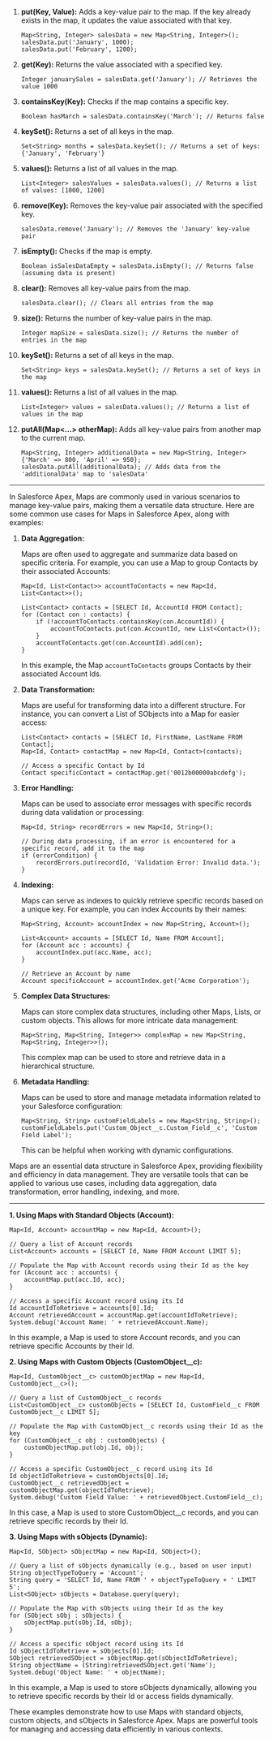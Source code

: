 

1. **put(Key, Value):** Adds a key-value pair to the map. If the key already exists in the map, it updates the value associated with that key.

   ```apex
   Map<String, Integer> salesData = new Map<String, Integer>();
   salesData.put('January', 1000);
   salesData.put('February', 1200);
   ```

2. **get(Key):** Returns the value associated with a specified key.

   ```apex
   Integer januarySales = salesData.get('January'); // Retrieves the value 1000
   ```

3. **containsKey(Key):** Checks if the map contains a specific key.

   ```apex
   Boolean hasMarch = salesData.containsKey('March'); // Returns false
   ```

4. **keySet():** Returns a set of all keys in the map.

   ```apex
   Set<String> months = salesData.keySet(); // Returns a set of keys: {'January', 'February'}
   ```

5. **values():** Returns a list of all values in the map.

   ```apex
   List<Integer> salesValues = salesData.values(); // Returns a list of values: [1000, 1200]
   ```

6. **remove(Key):** Removes the key-value pair associated with the specified key.

   ```apex
   salesData.remove('January'); // Removes the 'January' key-value pair
   ```

7. **isEmpty():** Checks if the map is empty.

   ```apex
   Boolean isSalesDataEmpty = salesData.isEmpty(); // Returns false (assuming data is present)
   ```

8. **clear():** Removes all key-value pairs from the map.

   ```apex
   salesData.clear(); // Clears all entries from the map
   ```

9. **size():** Returns the number of key-value pairs in the map.

   ```apex
   Integer mapSize = salesData.size(); // Returns the number of entries in the map
   ```

10. **keySet():** Returns a set of all keys in the map.

    ```apex
    Set<String> keys = salesData.keySet(); // Returns a set of keys in the map
    ```

11. **values():** Returns a list of all values in the map.

    ```apex
    List<Integer> values = salesData.values(); // Returns a list of values in the map
    ```

12. **putAll(Map<...> otherMap):** Adds all key-value pairs from another map to the current map.

    ```apex
    Map<String, Integer> additionalData = new Map<String, Integer>{'March' => 800, 'April' => 950};
    salesData.putAll(additionalData); // Adds data from the 'additionalData' map to 'salesData'
    ```
---------------------------------------------------------------------------------------------------------------------------------------------



In Salesforce Apex, Maps are commonly used in various scenarios to manage key-value pairs, making them a versatile data structure. Here are some common use cases for Maps in Salesforce Apex, along with examples:

1. **Data Aggregation:**

   Maps are often used to aggregate and summarize data based on specific criteria. For example, you can use a Map to group Contacts by their associated Accounts:

   ```apex
   Map<Id, List<Contact>> accountToContacts = new Map<Id, List<Contact>>();

   List<Contact> contacts = [SELECT Id, AccountId FROM Contact];
   for (Contact con : contacts) {
       if (!accountToContacts.containsKey(con.AccountId)) {
           accountToContacts.put(con.AccountId, new List<Contact>());
       }
       accountToContacts.get(con.AccountId).add(con);
   }
   ```

   In this example, the Map `accountToContacts` groups Contacts by their associated Account Ids.

2. **Data Transformation:**

   Maps are useful for transforming data into a different structure. For instance, you can convert a List of SObjects into a Map for easier access:

   ```apex
   List<Contact> contacts = [SELECT Id, FirstName, LastName FROM Contact];
   Map<Id, Contact> contactMap = new Map<Id, Contact>(contacts);

   // Access a specific Contact by Id
   Contact specificContact = contactMap.get('0012b00000abcdefg');
   ```

3. **Error Handling:**

   Maps can be used to associate error messages with specific records during data validation or processing:

   ```apex
   Map<Id, String> recordErrors = new Map<Id, String>();

   // During data processing, if an error is encountered for a specific record, add it to the map
   if (errorCondition) {
       recordErrors.put(recordId, 'Validation Error: Invalid data.');
   }
   ```

4. **Indexing:**

   Maps can serve as indexes to quickly retrieve specific records based on a unique key. For example, you can index Accounts by their names:

   ```apex
   Map<String, Account> accountIndex = new Map<String, Account>();

   List<Account> accounts = [SELECT Id, Name FROM Account];
   for (Account acc : accounts) {
       accountIndex.put(acc.Name, acc);
   }

   // Retrieve an Account by name
   Account specificAccount = accountIndex.get('Acme Corporation');
   ```

5. **Complex Data Structures:**

   Maps can store complex data structures, including other Maps, Lists, or custom objects. This allows for more intricate data management:

   ```apex
   Map<String, Map<String, Integer>> complexMap = new Map<String, Map<String, Integer>>();
   ```

   This complex map can be used to store and retrieve data in a hierarchical structure.

6. **Metadata Handling:**

   Maps can be used to store and manage metadata information related to your Salesforce configuration:

   ```apex
   Map<String, String> customFieldLabels = new Map<String, String>();
   customFieldLabels.put('Custom_Object__c.Custom_Field__c', 'Custom Field Label');
   ```

   This can be helpful when working with dynamic configurations.

Maps are an essential data structure in Salesforce Apex, providing flexibility and efficiency in data management. They are versatile tools that can be applied to various use cases, including data aggregation, data transformation, error handling, indexing, and more.





-----------------------------------------------------------------------------------------------------------------------------------------------




**1. Using Maps with Standard Objects (Account):**

```apex
Map<Id, Account> accountMap = new Map<Id, Account>();

// Query a list of Account records
List<Account> accounts = [SELECT Id, Name FROM Account LIMIT 5];

// Populate the Map with Account records using their Id as the key
for (Account acc : accounts) {
    accountMap.put(acc.Id, acc);
}

// Access a specific Account record using its Id
Id accountIdToRetrieve = accounts[0].Id;
Account retrievedAccount = accountMap.get(accountIdToRetrieve);
System.debug('Account Name: ' + retrievedAccount.Name);
```

In this example, a Map is used to store Account records, and you can retrieve specific Accounts by their Id.

**2. Using Maps with Custom Objects (CustomObject__c):**

```apex
Map<Id, CustomObject__c> customObjectMap = new Map<Id, CustomObject__c>();

// Query a list of CustomObject__c records
List<CustomObject__c> customObjects = [SELECT Id, CustomField__c FROM CustomObject__c LIMIT 5];

// Populate the Map with CustomObject__c records using their Id as the key
for (CustomObject__c obj : customObjects) {
    customObjectMap.put(obj.Id, obj);
}

// Access a specific CustomObject__c record using its Id
Id objectIdToRetrieve = customObjects[0].Id;
CustomObject__c retrievedObject = customObjectMap.get(objectIdToRetrieve);
System.debug('Custom Field Value: ' + retrievedObject.CustomField__c);
```

In this case, a Map is used to store CustomObject__c records, and you can retrieve specific records by their Id.

**3. Using Maps with sObjects (Dynamic):**

```apex
Map<Id, SObject> sObjectMap = new Map<Id, SObject>();

// Query a list of sObjects dynamically (e.g., based on user input)
String objectTypeToQuery = 'Account';
String query = 'SELECT Id, Name FROM ' + objectTypeToQuery + ' LIMIT 5';
List<SObject> sObjects = Database.query(query);

// Populate the Map with sObjects using their Id as the key
for (SObject sObj : sObjects) {
    sObjectMap.put(sObj.Id, sObj);
}

// Access a specific sObject record using its Id
Id sObjectIdToRetrieve = sObjects[0].Id;
SObject retrievedSObject = sObjectMap.get(sObjectIdToRetrieve);
String objectName = (String)retrievedSObject.get('Name');
System.debug('Object Name: ' + objectName);
```

In this example, a Map is used to store sObjects dynamically, allowing you to retrieve specific records by their Id or access fields dynamically.

These examples demonstrate how to use Maps with standard objects, custom objects, and sObjects in Salesforce Apex. Maps are powerful tools for managing and accessing data efficiently in various contexts.
